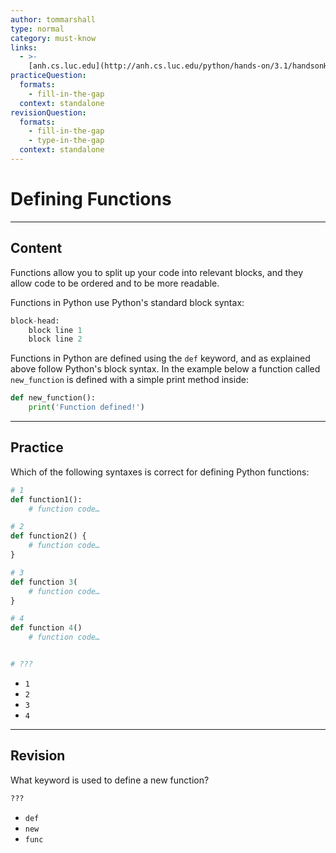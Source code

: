 ```yaml
---
author: tommarshall
type: normal
category: must-know
links:
  - >-
    [anh.cs.luc.edu](http://anh.cs.luc.edu/python/hands-on/3.1/handsonHtml/functions.html){website}
practiceQuestion:
  formats:
    - fill-in-the-gap
  context: standalone
revisionQuestion:
  formats:
    - fill-in-the-gap
    - type-in-the-gap
  context: standalone
---
```


# Defining Functions


---

## Content

Functions allow you to split up your code into relevant blocks, and they allow code to be ordered and to be more readable.

Functions in Python use Python's standard block syntax:

```python
block-head:
    block line 1
    block line 2
```

Functions in Python are defined using the `def` keyword, and as explained above follow Python's block syntax. In the example below a function called `new_function` is defined with a simple print method inside:

```python
def new_function():
    print('Function defined!')
```


---

## Practice

Which of the following syntaxes is correct for defining Python functions:

```python
# 1
def function1():
    # function code…

# 2
def function2() {
    # function code…
}

# 3
def function 3(
    # function code…
}

# 4
def function 4()
    # function code…


# ???
```

- `1`
- `2`
- `3`
- `4`


---

## Revision

What keyword is used to define a new function?

```python
???
```

- `def`
- `new`
- `func`
 
